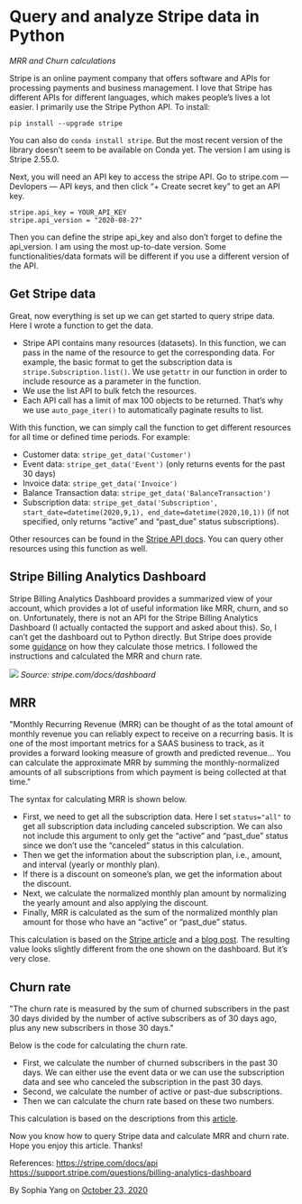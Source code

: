 # Query and analyze Stripe data in Python
*MRR and Churn calculations*

Stripe is an online payment company that offers software and APIs for processing payments and business management. I love that Stripe has different APIs for different languages, which makes people’s lives a lot easier.
I primarily use the Stripe Python API. To install:
```
pip install --upgrade stripe
```
You can also do `conda install stripe`. But the most recent version of the library doesn’t seem to be available on Conda yet. The version I am using is Stripe 2.55.0.

Next, you will need an API key to access the stripe API. Go to stripe.com — Devlopers — API keys, and then click “+ Create secret key” to get an API key.

```
stripe.api_key = YOUR_API_KEY
stripe.api_version = "2020-08-27"
```

Then you can define the stripe api_key and also don’t forget to define the api_version. I am using the most up-to-date version. Some functionalities/data formats will be different if you use a different version of the API.

## Get Stripe data
Great, now everything is set up we can get started to query stripe data. Here I wrote a function to get the data.
- Stripe API contains many resources (datasets). In this function, we can pass in the name of the resource to get the corresponding data. For example, the basic format to get the subscription data is `stripe.Subscription.list()`. We use `getattr` in our function in order to include resource as a parameter in the function.
- We use the list API to bulk fetch the resources.
- Each API call has a limit of max 100 objects to be returned. That’s why we use `auto_page_iter()` to automatically paginate results to list.

<script src="https://gist.github.com/sophiamyang/f7c32f0dbd3279c32dc3cc053a4d4233.js"></script>



With this function, we can simply call the function to get different resources for all time or defined time periods. For example:
- Customer data: `stripe_get_data('Customer')`
- Event data: `stripe_get_data('Event')` (only returns events for the past 30 days)
- Invoice data: `stripe_get_data('Invoice')`
- Balance Transaction data: `stripe_get_data('BalanceTransaction')`
- Subscription data: `stripe_get_data('Subscription', start_date=datetime(2020,9,1), end_date=datetime(2020,10,1))` (if not specified, only returns “active” and “past_due” status subscriptions).

Other resources can be found in the [Stripe API docs](https://stripe.com/docs/api/). You can query other resources using this function as well.

## Stripe Billing Analytics Dashboard
Stripe Billing Analytics Dashboard provides a summarized view of your account, which provides a lot of useful information like MRR, churn, and so on. Unfortunately, there is not an API for the Stripe Billing Analytics Dashboard (I actually contacted the support and asked about this). So, I can’t get the dashboard out to Python directly. But Stripe does provide some [guidance](https://support.stripe.com/questions/billing-analytics-dashboard) on how they calculate those metrics. I followed the instructions and calculated the MRR and churn rate.

![](stripe.png)
*Source: stripe.com/docs/dashboard*

## MRR
"Monthly Recurring Revenue (MRR) can be thought of as the total amount of monthly revenue you can reliably expect to receive on a recurring basis. It is one of the most important metrics for a SAAS business to track, as it provides a forward looking measure of growth and predicted revenue… You can calculate the approximate MRR by summing the monthly-normalized amounts of all subscriptions from which payment is being collected at that time."

The syntax for calculating MRR is shown below.
- First, we need to get all the subscription data. Here I set `status="all"` to get all subscription data including canceled subscription. We can also not include this argument to only get the “active” and “past_due” status since we don’t use the “canceled” status in this calculation.
- Then we get the information about the subscription plan, i.e., amount, and interval (yearly or monthly plan).
- If there is a discount on someone’s plan, we get the information about the discount.
- Next, we calculate the normalized monthly plan amount by normalizing the yearly amount and also applying the discount.
- Finally, MRR is calculated as the sum of the normalized monthly plan amount for those who have an “active” or “past_due” status.

This calculation is based on the [Stripe article](https://support.stripe.com/questions/understanding-monthly-recurring-revenue-(mrr)) and a [blog post](https://hellowebbooks.com/news/calculating-mrr-with-stripe/). The resulting value looks slightly different from the one shown on the dashboard. But it’s very close.

<script src="https://gist.github.com/sophiamyang/fcc8ed2fb2bd2e1e90527c936860f856.js"></script>


## Churn rate
"The churn rate is measured by the sum of churned subscribers in the past 30 days divided by the number of active subscribers as of 30 days ago, plus any new subscribers in those 30 days."

Below is the code for calculating the churn rate.
- First, we calculate the number of churned subscribers in the past 30 days. We can either use the event data or we can use the subscription data and see who canceled the subscription in the past 30 days.
- Second, we calculate the number of active or past-due subscriptions.
- Then we can calculate the churn rate based on these two numbers.

This calculation is based on the descriptions from this [article](https://support.stripe.com/questions/calculating-churn-rate-in-billing).

<script src="https://gist.github.com/sophiamyang/13ecc9d8b088eb15c3bb0dbf96591946.js"></script>


Now you know how to query Stripe data and calculate MRR and churn rate. Hope you enjoy this article. Thanks!

References: 
https://stripe.com/docs/api  
https://support.stripe.com/questions/billing-analytics-dashboard  

By Sophia Yang on [October 23, 2020](https://towardsdatascience.com/query-and-analyze-stripe-data-in-python-e6b4c3dd349)